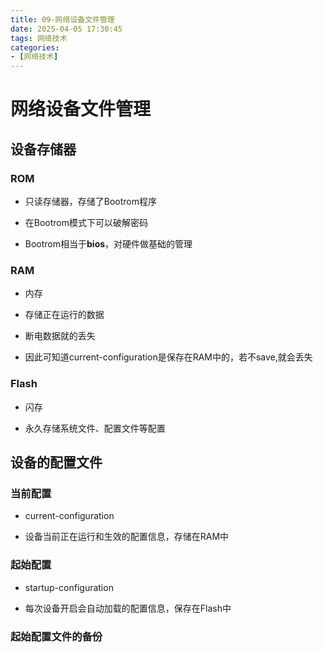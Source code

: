```yaml
---
title: 09-网络设备文件管理
date: 2025-04-05 17:30:45
tags: 网络技术
categories: 
- [网络技术]
---
```


# 网络设备文件管理

<!-- more -->

## 设备存储器

### ROM

- 只读存储器，存储了Bootrom程序

- 在Bootrom模式下可以破解密码

- Bootrom相当于**bios**，对硬件做基础的管理

### RAM

- 内存

- 存储正在运行的数据

- 断电数据就的丢失

- 因此可知道current-configuration是保存在RAM中的，若不save,就会丢失

### Flash

- 闪存

- 永久存储系统文件、配置文件等配置

## 设备的配置文件

### 当前配置

- current-configuration

- 设备当前正在运行和生效的配置信息，存储在RAM中

### 起始配置

- startup-configuration

- 每次设备开启会自动加载的配置信息，保存在Flash中

### 起始配置文件的备份
